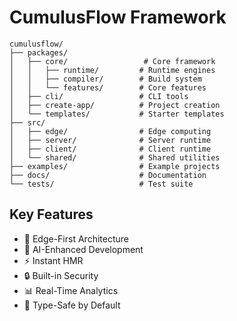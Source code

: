 # CumulusFlow Framework

```
cumulusflow/
├── packages/
│   ├── core/                 # Core framework
│   │   ├── runtime/         # Runtime engines
│   │   ├── compiler/        # Build system
│   │   └── features/        # Core features
│   ├── cli/                 # CLI tools
│   ├── create-app/          # Project creation
│   └── templates/           # Starter templates
├── src/
│   ├── edge/                # Edge computing
│   ├── server/              # Server runtime
│   ├── client/              # Client runtime
│   └── shared/              # Shared utilities
├── examples/                # Example projects
├── docs/                    # Documentation
└── tests/                   # Test suite
```

## Key Features

- 🚀 Edge-First Architecture
- 🤖 AI-Enhanced Development
- ⚡️ Instant HMR
- 🔒 Built-in Security
- 📊 Real-Time Analytics
- 🎯 Type-Safe by Default